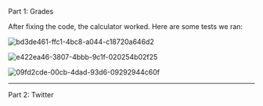 Part 1: Grades




After fixing the code, the calculator worked. Here are some tests we ran:

![bd3de461-ffc1-4bc8-a044-c18720a646d2](https://github.com/zeynepsevincel/seg3503_playground/assets/90730475/6a9f781e-a222-492f-a5cd-7b5bcbb0190b)



![e422ea46-3807-4bbb-9c1f-020254b02f25](https://github.com/zeynepsevincel/seg3503_playground/assets/90730475/f1df4b38-b197-4404-949a-d3832945a95c)



![09fd2cde-00cb-4dad-93d6-09292944c60f](https://github.com/zeynepsevincel/seg3503_playground/assets/90730475/465432fb-0879-42a8-bbe6-1904f92ff583)


--------------------------------------------------------------------------------------------------------------------------------------------------------------------------------------------------
Part 2: Twitter